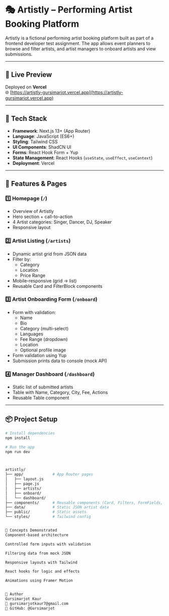 # 🎭 Artistly – Performing Artist Booking Platform

Artistly is a fictional performing artist booking platform built as part of a frontend developer test assignment. The app allows event planners to browse and filter artists, and artist managers to onboard artists and view submissions.

---

## 🔗 Live Preview

Deployed on **Vercel**  
🌐 [https://artistly-gursimarjot.vercel.app](https://artistly-gursimarjot.vercel.app)

---

## 🚀 Tech Stack

- **Framework**: Next.js 13+ (App Router)
- **Language**: JavaScript (ES6+)
- **Styling**: Tailwind CSS
- **UI Components**: ShadCN UI
- **Forms**: React Hook Form + Yup
- **State Management**: React Hooks (`useState`, `useEffect`, `useContext`)
- **Deployment**: Vercel

---

## 📁 Features & Pages

### 1️⃣ Homepage (`/`)
- Overview of Artistly
- Hero section + call-to-action
- 4 Artist categories: Singer, Dancer, DJ, Speaker
- Responsive layout

### 2️⃣ Artist Listing (`/artists`)
- Dynamic artist grid from JSON data
- Filter by:
  - Category
  - Location
  - Price Range
- Mobile-responsive (grid → list)
- Reusable Card and FilterBlock components

### 3️⃣ Artist Onboarding Form (`/onboard`)
- Form with validation:
  - Name
  - Bio
  - Category (multi-select)
  - Languages
  - Fee Range (dropdown)
  - Location
  - Optional profile image
- Form validation using Yup
- Submission prints data to console (mock API)

### 4️⃣ Manager Dashboard (`/dashboard`)
- Static list of submitted artists
- Table with Name, Category, City, Fee, Actions
- Reusable Table component

---

## 📦 Project Setup

```bash
# Install dependencies
npm install

# Run the app
npm run dev



artistly/
├── app/             # App Router pages
│   ├── layout.js
│   ├── page.js
│   ├── artists/
│   ├── onboard/
│   └── dashboard/
├── components/      # Reusable components (Card, Filters, FormFields, etc.)
├── data/            # Static JSON artist data
├── public/          # Static assets
└── styles/          # Tailwind config


🧠 Concepts Demonstrated
Component-based architecture

Controlled form inputs with validation

Filtering data from mock JSON

Responsive layouts with Tailwind

React hooks for logic and effects

Animations using Framer Motion


👤 Author
Gursimarjot Kaur
📧 gursimarjotkaur7@gmail.com
🔗 GitHub: @Gursimarjot

